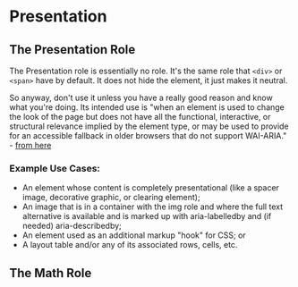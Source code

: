 # Presentation

## The Presentation Role

The Presentation role is essentially no role. It's the same role that `<div>` or `<span>` have by default. It does not hide the element, it just makes it neutral.

So anyway, don't use it unless you have a really good reason and know what you're doing. Its intended use is "when an element is used to change the look of the page but does not have all the functional, interactive, or structural relevance implied by the element type, or may be used to provide for an accessible fallback in older browsers that do not support WAI-ARIA." - [from here](https://www.w3.org/TR/wai-aria/#presentation)

### Example Use Cases:

- An element whose content is completely presentational (like a spacer image, decorative graphic, or clearing element);
- An image that is in a container with the img role and where the full text alternative is available and is marked up with aria-labelledby and (if needed) aria-describedby;
- An element used as an additional markup "hook" for CSS; or
- A layout table and/or any of its associated rows, cells, etc.

## The Math Role